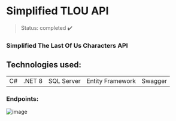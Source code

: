 <h1> Simplified TLOU API </h1>

> Status: completed ✔️
### Simplified The Last Of Us Characters API
## Technologies used:

<table>
  <tr>
    <td>C#</td>
    <td>.NET 8</td>
    <td>SQL Server</td>
    <td>Entity Framework</td>
    <td>Swagger</td>
  </tr>
</table>

### Endpoints:
![image](https://github.com/Rafaelse6/tlou-api/assets/64181619/2f3ee0f4-70ca-4639-86cb-b0948f588d2c)

